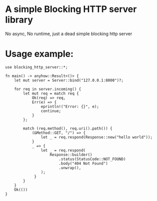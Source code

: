 # A simple Blocking HTTP server library

No async, No runtime, just a dead simple blocking http server

# Usage example:

```rust, no_run
use blocking_http_server::*;

fn main() -> anyhow::Result<()> {
    let mut server = Server::bind("127.0.0.1:8000")?;

    for req in server.incoming() {
        let mut req = match req {
            Ok(req) => req,
            Err(e) => {
                eprintln!("Error: {}", e);
                continue;
            }
        };

        match (req.method(), req.uri().path()) {
            (&Method::GET, "/") => {
                let _ = req.respond(Response::new("hello world"));
            }
            _ => {
                let _ = req.respond(
                    Response::builder()
                        .status(StatusCode::NOT_FOUND)
                        .body("404 Not Found")
                        .unwrap(),
                );
             }
        }
    }
    Ok(())
}
```
